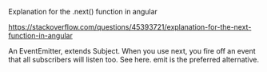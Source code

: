 Explanation for the .next() function in angular

https://stackoverflow.com/questions/45393721/explanation-for-the-next-function-in-angular


An EventEmitter, extends Subject. When you use next, you fire off an event that all subscribers will listen too. See here. emit is the preferred alternative.
